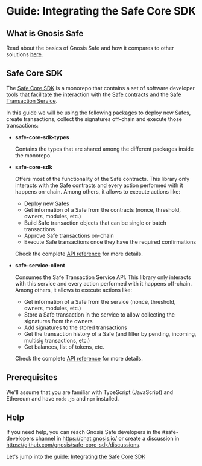 # Guide: Integrating the Safe Core SDK

## What is Gnosis Safe

Read about the basics of Gnosis Safe and how it compares to other solutions [here](https://help.gnosis-safe.io/en/articles/3876456-what-is-gnosis-safe).

## Safe Core SDK

The [Safe Core SDK](https://github.com/gnosis/safe-core-sdk) is a monorepo that contains a set of software developer tools that facilitate the interaction with the [Safe contracts](https://github.com/gnosis/safe-contracts) and the [Safe Transaction Service](https://github.com/gnosis/safe-transaction-service).

In this guide we will be using the following packages to deploy new Safes, create transactions, collect the signatures off-chain and execute those transactions:

* **safe-core-sdk-types**
  
  Contains the types that are shared among the different packages inside the monorepo.

* **safe-core-sdk**

  Offers most of the functionality of the Safe contracts. This library only interacts with the Safe contracts and every action performed with it happens on-chain. Among others, it allows to execute actions like:
    - Deploy new Safes
    - Get information of a Safe from the contracts (nonce, threshold, owners, modules, etc.)
    - Build Safe transaction objects that can be single or batch transactions
    - Approve Safe transactions on-chain
    - Execute Safe transactions once they have the required confirmations

  Check the complete [API reference](/packages/safe-core-sdk#api-reference) for more details.

* **safe-service-client**

  Consumes the Safe Transaction Service API. This library only interacts with this service and every action performed with it happens off-chain. Among others, it allows to execute actions like:
    - Get information of a Safe from the service (nonce, threshold, owners, modules, etc.)
    - Store a Safe transaction in the service to allow collecting the signatures from the owners
    - Add signatures to the stored transactions
    - Get the transaction history of a Safe (and filter by pending, incoming, multisig transactions, etc.)
    - Get balances, list of tokens, etc.

  Check the complete [API reference](/packages/safe-service-client#api-reference) for more details.

## Prerequisites

We'll assume that you are familiar with TypeScript (JavaScript) and Ethereum and have `node.js` and `npm` installed.

## Help

If you need help, you can reach Gnosis Safe developers in the #safe-developers channel in https://chat.gnosis.io/ or create a discussion in https://github.com/gnosis/safe-core-sdk/discussions.

Let's jump into the guide: [Integrating the Safe Core SDK](/guides/integrating-the-safe-core-sdk.md)
